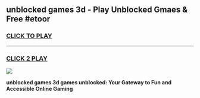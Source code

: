 
## unblocked games 3d - Play Unblocked Gmaes & Free #etoor
<h3>
<a href="https://news.freeplayer.one?title=unblocked_games_3d&ref=03M">CLICK TO PLAY</a></h3>
<hr>

<h3>
<a href="https://news.freeplayer.one?title=unblocked_games_3d&ref=03M">CLICK 2 PLAY</a>
  
</h3>

<a href="https://news.freeplayer.one?title=unblocked_games_3d&ref=03M"><img src="https://clearcache.store/games.png"></a>


**unblocked games 3d games unblocked: Your Gateway to Fun and Accessible Online Gaming**
